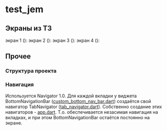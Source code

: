 # test_jem

## Экраны из ТЗ

экран 1 (): 
экран 2 ():
экран 3 ():
экран 4 ():

## Прочее

### Структура проекта

### Навигация
Используется Navigator 1.0.
Для каждой вкладки у виджета BottomNavigationBar ([custom_bottom_nav_bar.dart](lib/ui/widgets/custom_bottom_nav_bar.dart)) создаётся свой навигатор TabNavigator ([tab_navigator.dart](lib/ui/widgets/tab_navigator.dart)). Собственно создание этих навигаторов - [app.dart](lib/ui/screens/app.dart). 
Т.о. обеспечивается незасимая навигация на вкладках, и при этом BottomNavigationBar остаётся постоянно на экране.